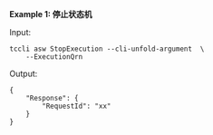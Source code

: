 **Example 1: 停止状态机**



Input: 

```
tccli asw StopExecution --cli-unfold-argument  \
    --ExecutionQrn 
```

Output: 
```
{
    "Response": {
        "RequestId": "xx"
    }
}
```

